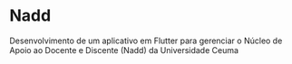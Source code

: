 # Nadd
Desenvolvimento de um aplicativo em Flutter para gerenciar o Núcleo de Apoio ao Docente e Discente (Nadd) da Universidade Ceuma
